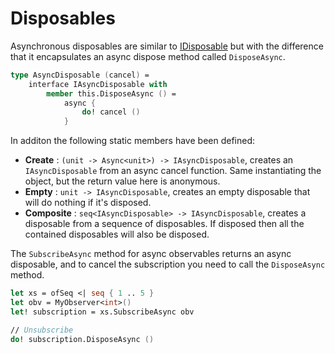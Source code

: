# Disposables

Asynchronous disposables are similar to [IDisposable](https://docs.microsoft.com/en-us/dotnet/api/system.idisposable?view=netcore-2.1) but with the difference that it encapsulates an async dispose method called `DisposeAsync`.

```fs
type AsyncDisposable (cancel) =
    interface IAsyncDisposable with
        member this.DisposeAsync () =
            async {
                do! cancel ()
            }
```

In additon the following static members have been defined:

- **Create** : `(unit -> Async<unit>) -> IAsyncDisposable`, creates an `IAsyncDisposable` from an async cancel function. Same instantiating the object, but the return value here is anonymous.
- **Empty** : `unit -> IAsyncDisposable`, creates an empty disposable that will do nothing if it's disposed.
- **Composite** : `seq<IAsyncDisposable> -> IAsyncDisposable`, creates a disposable from a sequence of disposables. If disposed then all the contained disposables will also be disposed.

The `SubscribeAsync` method for async observables returns an async disposable, and to cancel the subscription you need to call the `DisposeAsync` method.

```fs
let xs = ofSeq <| seq { 1 .. 5 }
let obv = MyObserver<int>()
let! subscription = xs.SubscribeAsync obv

// Unsubscribe
do! subscription.DisposeAsync ()
```
